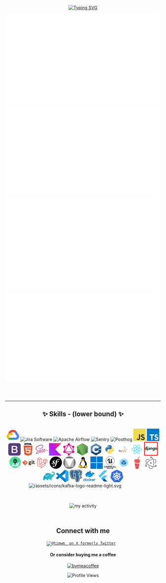 <div align="center">

<!-- ## Hi there 👋 -->
[![Typing SVG](https://readme-typing-svg.demolab.com?font=Fira+Code&weight=500&size=24&pause=1000&vCenter=true&width=460&lines=Hi+there+%F0%9F%91%8B;Have+an+Idea%3F+Lets+connect+%F0%9F%94%97;I+also+%E2%9D%A4%EF%B8%8F+Open+Sourcing%2C+do+you%3F)](https://git.io/typing-svg)

<!--
https://github.community/t/support-theme-context-for-images-in-light-vs-dark-mode/147981/84
-->

<a href="https://github.com/timwm/github-stats#gh-dark-mode-only">
<img src="https://github.com/timwm/github-stats/blob/master/generated/overview.svg#gh-dark-mode-only" />
<img src="https://github.com/timwm/github-stats/blob/master/generated/languages.svg#gh-dark-mode-only" />
</a>
<a href="https://github.com/timwm/github-stats#gh-light-mode-only">
<img src="https://github.com/timwm/github-stats/blob/master/generated/overview.svg#gh-dark-mode-only#gh-light-mode-only" />
<img src="https://github.com/timwm/github-stats/blob/master/generated/languages.svg#gh-dark-mode-only#gh-light-mode-only" />
</a>

<!-- [![GitHub Streak](https://streak-stats.demolab.com?user=timwm&theme=tokyonight)](https://git.io/streak-stats) -->

<br /><br />

---

<!-- ![GitHub Stats](https://gh-readme-profile.vercel.app/api?username=timwm&theme=transparent) -->
<!-- [![GitHub Streak](https://streak-stats.demolab.com?user=timwm&theme=cyber-streakglow)](https://git.io/streak-stats) -->
<!--img src="https://media.giphy.com/media/ckJF143W1gBS8Hk833/giphy.gif" width="32"/-->

## ✨ Skills - (lower bound) ✨

<br />
<div >
<img height="40" src="https://github.com/github/explore/blob/main/topics/google-cloud/google-cloud.png?raw=true" alt="Google Cloud Platform">
<img height="40" src="https://avatars.githubusercontent.com/ml/2248?s=400&v=4" alt="Jira Software">
<img height="40" src="https://repository-images.githubusercontent.com/33884891/3e449402-c463-46f9-aa6c-26942a9e2bdc" alt="Apache Airflow">
<img height="40" src="https://avatars.githubusercontent.com/ml/67?s=400&v=4" alt="Sentry">
<img height="40" src="https://github.com/PostHog.png?size=40" alt="Posthog">
<img height="40" src="https://raw.githubusercontent.com/github/explore/80688e429a7d4ef2fca1e82350fe8e3517d3494d/topics/javascript/javascript.png" alt="Javascript">
<img height="40" src="https://raw.githubusercontent.com/github/explore/80688e429a7d4ef2fca1e82350fe8e3517d3494d/topics/typescript/typescript.png" alt="Typescript">
<img height="40" src="https://raw.githubusercontent.com/github/explore/80688e429a7d4ef2fca1e82350fe8e3517d3494d/topics/bootstrap/bootstrap.png" alt="Bootstrap">
<img height="40" src="https://raw.githubusercontent.com/github/explore/80688e429a7d4ef2fca1e82350fe8e3517d3494d/topics/html/html.png" alt="HTML">
<img height="40" src="https://raw.githubusercontent.com/github/explore/80688e429a7d4ef2fca1e82350fe8e3517d3494d/topics/sass/sass.png" alt="Sass">
<img height="40" src="https://raw.githubusercontent.com/github/explore/4479d2a2c854198cb00160f8593519c14dc3b905/topics/kotlin/kotlin.png" alt="Kotlin">
<img height="40" src="https://raw.githubusercontent.com/github/explore/5c058a388828bb5fde0bcafd4bc867b5bb3f26f3/topics/graphql/graphql.png" alt="Graphql">
<img height="40" src="https://raw.githubusercontent.com/github/explore/80688e429a7d4ef2fca1e82350fe8e3517d3494d/topics/nodejs/nodejs.png" alt="NodeJS">
<img height="40" src="https://raw.githubusercontent.com/github/explore/180320cffc25f4ed1bbdfd33d4db3a66eeeeb358/topics/cpp/cpp.png" alt="C++">
<img height="40" src="https://raw.githubusercontent.com/github/explore/80688e429a7d4ef2fca1e82350fe8e3517d3494d/topics/python/python.png" alt="Python">
<img height="40" src="https://raw.githubusercontent.com/github/explore/80688e429a7d4ef2fca1e82350fe8e3517d3494d/topics/mysql/mysql.png" alt="Mysql">
<img height="40" src="https://raw.githubusercontent.com/github/explore/80688e429a7d4ef2fca1e82350fe8e3517d3494d/topics/react-native/react-native.png" alt="React / React Native">
<img style="border: 2px solid red;" height="40" src="https://raw.githubusercontent.com/github/explore/7456fdff59816d37ef383a6c8f32a26ff7332db2/topics/django/django.png" alt="Django">
<img height="40" src="https://raw.githubusercontent.com/github/explore/44926f43f6a0d183b5965bebd1e77069ab00c26a/topics/android-studio/android-studio.png" alt="Android Studio">
<img height="40" src="https://raw.githubusercontent.com/github/explore/80688e429a7d4ef2fca1e82350fe8e3517d3494d/topics/git/git.png" alt="Git">
<img height="40" src="https://raw.githubusercontent.com/github/explore/56a826d05cf762b2b50ecbe7d492a839b04f3fbf/topics/laravel/laravel.png" alt="Laravel">
<img height="40" src="https://raw.githubusercontent.com/github/explore/d0c5a5e31e1776ad62379ef5f6b703bcf107d3a3/topics/symfony/symfony.png" alt="Symfony">
<img height="40" src="https://raw.githubusercontent.com/github/explore/80688e429a7d4ef2fca1e82350fe8e3517d3494d/topics/material-design/material-design.png" alt="Material Design">
<img height="40" src="https://raw.githubusercontent.com/github/explore/80688e429a7d4ef2fca1e82350fe8e3517d3494d/topics/linux/linux.png" alt="Linux">
<img height="40" src="https://raw.githubusercontent.com/github/explore/379d49236d826364be968345e0a085d044108cff/topics/windows/windows.png" alt="Windows">
<img height="40" src="https://raw.githubusercontent.com/github/explore/80688e429a7d4ef2fca1e82350fe8e3517d3494d/topics/unreal-engine/unreal-engine.png" alt="Unreal Engine">
<img height="40" src="https://raw.githubusercontent.com/github/explore/80688e429a7d4ef2fca1e82350fe8e3517d3494d/topics/webpack/webpack.png" alt="Webpack">
<img height="40" src="https://raw.githubusercontent.com/github/explore/80688e429a7d4ef2fca1e82350fe8e3517d3494d/topics/gulp/gulp.png" alt="Gulp">
<img height="40" src="https://raw.githubusercontent.com/github/explore/80688e429a7d4ef2fca1e82350fe8e3517d3494d/topics/electron/electron.png" alt="Electron">
<img height="40" src="https://raw.githubusercontent.com/github/explore/59009b1589a883459c0ae19044e3e7e3ec0c4e0a/topics/gradle/gradle.png" alt="Gradle">
<img height="40" src="https://raw.githubusercontent.com/github/explore/bbd48b997e8d0bef63f676eca4da5e1f76487b56/topics/visual-studio-code/visual-studio-code.png" alt="Visual Studio Code">
<img height="40" src="https://github.com/github/explore/blob/main/topics/postgresql/postgresql.png?raw=true" alt="Postgress">
<img height="40" src="https://github.com/github/explore/blob/main/topics/docker/docker.png?raw=true" alt="Docker">
<img height="40" src="https://github.com/github/explore/blob/main/topics/flutter/flutter.png?raw=true" alt="Flutter">
<img height="40" src="https://github.com/kubernetes/kubernetes/raw/master/logo/logo.png" alt="Kubernetes">
<img height="40" src="" alt="/assets/icons/kafka-logo-readme-light.svg">
<img height="40" src="" alt="">
<img height="40" src="" alt="">
<img height="40" src="" alt="">
<img height="40" src="" alt="">
<img height="40" src="" alt="">
<img height="40" src="" alt="">
<img height="40" src="" alt="">
<img height="40" src="" alt="">
<img height="40" src="" alt="">
<img height="40" src="" alt="">
<img height="40" src="" alt="">
<img height="40" src="" alt="">
<img height="40" src="" alt="">
<div />

<br /><br />
<img src="https://github-readme-stats.vercel.app/api?username=timwm&show_icons=true&line_height=32&theme=radical&show=reviews,discussions_started,discussions_answered,prs_merged,prs_merged_percentage&bg_color=80,0f0c29,302b63,24243e&border_radius=10&custom_title=My%20Github%20Stats&hide_border=true" alt="my activity">
<!-- img src="https://github-readme-stats.vercel.app/api/top-langs/?username=timwm&theme=radical&bg_color=30,C33764,1D2671&text_bold=true&title_color=92EFFD&hide_border=true" alt="most used languages" -->

<br />

## Connect with me
<code><a href="https://x.com/timw_mesulam" alt="twitter"><img height="20" src="https://img.shields.io/badge/-X/Twitter-000?logo=x&logoColor=white" alt="@timwm_ on X formerly Twitter"></a></code>
&nbsp;
<code><a href="https://linkedin.com/in/timwm" alt="timwm on LinkedIn"><img height="20" src="https://img.shields.io/badge/LinkedIn-0077B5?style=for-the-badge&logo=linkedin&logoColor=white" alt=""></a></code>

#### Or consider buying me a coffee
<a align="center" href="https://buymeacoffee.com/timwm" alt="buymeacoffee"><img height="140" src="https://img.shields.io/badge/buy_me_a_coffee-FFDD00?style=for-the-badge&logo=buy-me-a-coffee&logoColor=black" alt="bymeacoffee"></a>

<!-- ![Followers](https://img.shields.io/github/followers/timwm) -->

![Profile Views](https://komarev.com/ghpvc/?username=timwm)

</br></br>
<!--div id="header" align="center">
  <img src="https://github-readme-stats.vercel.app/api?username=timwm&show_icons=true&line_height=32&theme=radical&show=reviews,discussions_started,discussions_answered,prs_merged,prs_merged_percentage&bg_color=80,0f0c29,302b63,24243e&border_radius=10&custom_title=My%20Github%20Stats&hide_border=true" alt="my activity">
</div>
</div -->
<!--
<code><img height="20" src="" alt=""></code>
https://github.com/abhisheknaiidu/awesome-github-profile-readme
**timwm/timwm** is a ✨ _special_ ✨ repository because its `README.md` (this file) appears on your GitHub profile.

Here are some ideas to get you started:

- 🔭 I’m currently working on ...
- 🌱 I’m currently learning ...
- 👯 I’m looking to collaborate on ...
- 🤔 I’m looking for help with ...
- 💬 Ask me about ...
- 📫 How to reach me: ...
- 😄 Pronouns: ...
- ⚡ Fun fact: ...
-->
